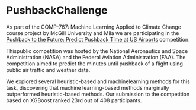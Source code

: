 # PushbackChallenge

As part of the COMP-767: Machine Learning Applied to Climate Change course project by McGill University and Mila we are participating in the [Pushback to the Future: Predict Pushback Time at US Airports](https://www.drivendata.org/competitions/149/competition-nasa-airport-pushback/) competition.

Thispublic competition was hosted by
the National Aeronautics and Space Administration (NASA) and the Federal Aviation Administration (FAA). The competition aimed to
predict the minutes until pushback of a flight
using public air traffic and weather data. 

We
explored several heuristic-based and machinelearning methods for this task, discovering that
machine learning-based methods marginally
outperformed heuristic-based methods. Our
submission to the competition based on XGBoost ranked 23rd out of 408 participants.
